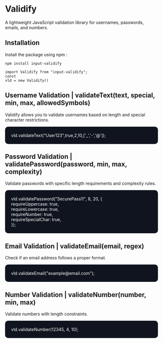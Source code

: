 # Validify

A lightweight JavaScript validation library for usernames, passwords, emails, and numbers.

## Installation

Install the package using npm :

<code>npm install input-validify</code>

<code>import Validify from "input-validify";</code><br>
<code>const vld = new Validify()</code>
<h2>Username Validation | validateText(text, special, min, max, allowedSymbols)</h2>
<p>Validify allows you to validate usernames based on length and special character restrictions.</p>
<div style='background:rgb(15,20,30);padding:20px;border-radius:10px;color:white;'>
    vld.validateText("User123",true,2,10,['_','-','@']);
</div>
<h2>Password Validation | validatePassword(password, min, max, complexity)</h2>
<p>Validate passwords with specific length requirements and complexity rules.</p>
<div style='background:rgb(15,20,30);padding:20px;border-radius:10px;color:white;'>
    vld.validatePassword("SecurePass1!", 8, 20, {<br>
        requireUppercase: true,<br>
        requireLowercase: true,<br>
        requireNumber: true,<br>
        requireSpecialChar: true,<br>
    });
</div>

<h2>Email Validation | validateEmail(email, regex)</h2>
<p>Check if an email address follows a proper format. </p>
<div style='background:rgb(15,20,30);padding:20px;border-radius:10px;color:white;'>
    vld.validateEmail("example@email.com");
</div>

<h2>Number Validation | validateNumber(number, min, max)</h2>
<p>Validate numbers with length constraints.</p>
<div style='background:rgb(15,20,30);padding:20px;border-radius:10px;color:white;'>
    vld.validateNumber(12345, 4, 10);
</div>
<br>

